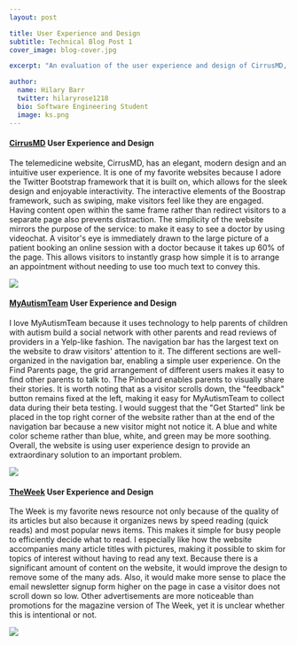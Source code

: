 ```yaml
---
layout: post

title: User Experience and Design 
subtitle: Technical Blog Post 1
cover_image: blog-cover.jpg

excerpt: "An evaluation of the user experience and design of CirrusMD, MyAutismTeam, and The Week."

author:
  name: Hilary Barr
  twitter: hilaryrose1218
  bio: Software Engineering Student
  image: ks.png
---
```


#### [CirrusMD](http://cirrusmd.com/ "CirrusMd") User Experience and Design

       
   The telemedicine website, CirrusMD, has an elegant, modern design and an intuitive user experience. It is one of my favorite websites because I adore the Twitter Bootstrap framework that it is built on, which allows for the sleek design and enjoyable interactivity. The interactive elements of the Boostrap framework, such as swiping, make visitors feel like they are engaged. Having content open within the same frame rather than redirect visitors to a separate page also prevents distraction. The simplicity of the website mirrors the purpose of the service: to make it easy to see a doctor by using videochat. A visitor's eye is immediately drawn to the large picture of a patient booking an online session with a doctor because it takes up 60% of the page. This allows visitors to instantly grasp how simple it is to arrange an appointment without needing to use too much text to convey this. 

<img src="http://www.hallerandhug.com/wp-content/uploads/2013/11/line-divider.png">



#### [MyAutismTeam](http://myautismteam.com/ "MyAutismTeam") User Experience and Design
      
     
  I love MyAutismTeam because it uses technology to help parents of children with autism build a social network with other parents and read reviews of providers in a Yelp-like fashion. The navigation bar has the largest text on the website to draw visitors' attention to it. The different sections are well-organized in the navigation bar, enabling a simple user experience. On the Find Parents page, the grid arrangement of different users makes it easy to find other parents to talk to. The Pinboard enables parents to visually share their stories. It is worth noting that as a visitor scrolls down, the "feedback" button remains fixed at the left, making it easy for MyAutismTeam to collect data during their beta testing. I would suggest that the "Get Started" link be placed in the top right corner of the website rather than at the end of the navigation bar because a new visitor might not notice it. A blue and white color scheme rather than blue, white, and green may be more soothing. Overall, the website is using user experience design to provide an extraordinary solution to an important problem. 



<img src="http://www.hallerandhug.com/wp-content/uploads/2013/11/line-divider.png">
      
  
#### [TheWeek](http://theweek.com/ "TheWeek") User Experience and Design
 
  The Week is my favorite news resource not only because of the quality of its articles but also because it organizes news by speed reading (quick reads) and most popular news items. This makes it simple for busy people to efficiently decide what to read. I especially like how the website accompanies many article titles with pictures, making it possible to skim for topics of interest without having to read any text. Because there is a significant amount of content on the website, it would improve the design to remove some of the many ads. Also, it would make more sense to place the email newsletter signup form higher on the page in case a visitor does not scroll down so low. Other advertisements are more noticeable than promotions for the magazine version of The Week, yet it is unclear whether this is intentional or not. 

<img src="http://www.hallerandhug.com/wp-content/uploads/2013/11/line-divider.png">





